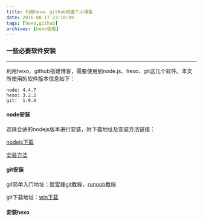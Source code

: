 ```yaml
---
title: 利用hexo、github搭建个人博客
date: 2016-08-17 23:18:09
tags: [hexo,github]
archives: [hexo使用]
---
```


### 一些必要软件安装

------

利用hexo、github搭建博客，需要使用到node.js、hexo、git这几个软件。本文所使用的软件版本信息如下：

```
node: 4.4.7
hexo: 3.2.2
git:  1.9.4
```

#### node安装

选择合适的nodejs版本进行安装，附下载地址及安装方法链接：

[nodejs下载](https://nodejs.org/en/download/)

[安装方法](http://www.runoob.com/nodejs/nodejs-install-setup.html)

#### git安装

git简单入门地址：[廖雪峰git教程](http://www.liaoxuefeng.com/wiki/0013739516305929606dd18361248578c67b8067c8c017b000)，[runoob教程](http://www.runoob.com/git/git-install-setup.html)

git下载地址：[win下载](https://git-scm.com/download/win)

#### 安装hexo

